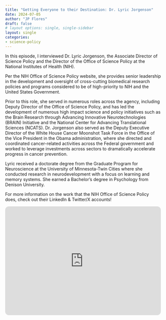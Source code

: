 ```yaml
---
title: "Getting Everyone to their Destination: Dr. Lyric Jorgenson"
date: 2024-07-05
author: "JP Flores"
draft: false
# layout options: single, single-sidebar
layout: single
categories:
- science-policy
---
```


In this episode, I interviewed Dr. Lyric Jorgenson, the Associate Director of Science Policy and the Director of the Office of Science Policy at the National Institutes of Health (NIH). 


Per the ⁠NIH Office of Science Policy website⁠, she provides senior leadership in the development and oversight of cross-cutting biomedical research policies and programs considered to be of high-priority to NIH and the United States Government.


Prior to this role, she served in numerous roles across the agency, including Deputy Director of the Office of Science Policy, and has led the development of numerous high impact science and policy initiatives such as the Brain Research through Advancing Innovative Neurotechnologies (BRAIN) Initiative and the National Center for Advancing Translational Sciences (NCATS). Dr. Jorgenson also served as the Deputy Executive Director of the White House Cancer Moonshot Task Force in the Office of the Vice President in the Obama administration, where she directed and coordinated cancer-related activities across the Federal government and worked to leverage investments across sectors to dramatically accelerate progress in cancer prevention.


Lyric received a doctorate degree from the Graduate Program for Neuroscience at the University of Minnesota-Twin Cities where she conducted research in neurodevelopment with a focus on learning and memory systems. She earned a Bachelor’s degree in Psychology from Denison University.


For more information on the work that the NIH Office of Science Policy does, check out their ⁠LinkedIn⁠ & ⁠Twitter/X⁠ accounts!


<iframe style="border-radius:12px" src="https://open.spotify.com/embed/episode/1qvHLAvFsYmosD480zAP1W?utm_source=generator&theme=0" width="100%" height="352" frameBorder="0" allowfullscreen="" allow="autoplay; clipboard-write; encrypted-media; fullscreen; picture-in-picture" loading="lazy"></iframe>